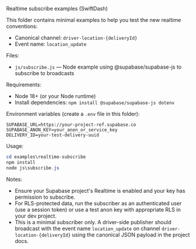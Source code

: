 Realtime subscribe examples (SwiftDash)

This folder contains minimal examples to help you test the new realtime conventions:
- Canonical channel: `driver-location-{deliveryId}`
- Event name: `location_update`

Files:
- `js/subscribe.js` — Node example using @supabase/supabase-js to subscribe to broadcasts

Requirements:
- Node 18+ (or your Node runtime)
- Install dependencies: `npm install @supabase/supabase-js dotenv`

Environment variables (create a `.env` file in this folder):

```
SUPABASE_URL=https://your-project-ref.supabase.co
SUPABASE_ANON_KEY=your_anon_or_service_key
DELIVERY_ID=your-test-delivery-uuid
```

Usage:

```powershell
cd examples\realtime-subscribe
npm install
node js\subscribe.js
```

Notes:
- Ensure your Supabase project's Realtime is enabled and your key has permission to subscribe.
- For RLS-protected data, run the subscriber as an authenticated user (use a session token) or use a test anon key with appropriate RLS in your dev project.
- This is a minimal subscriber only. A driver-side publisher should broadcast with the event name `location_update` on channel `driver-location-{deliveryId}` using the canonical JSON payload in the project docs.
